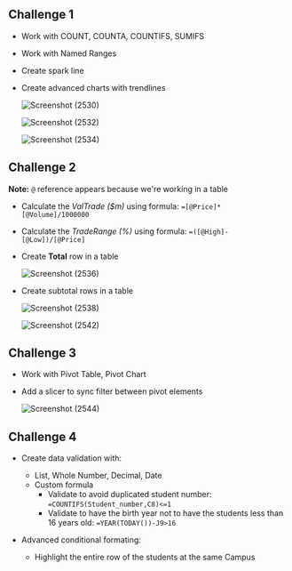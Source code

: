 ## Challenge 1
- Work with COUNT, COUNTA, COUNTIFS, SUMIFS
- Work with Named Ranges
- Create spark line
- Create advanced charts with trendlines
  
  ![Screenshot (2530)](https://github.com/mk-duong/learn-excel/assets/151535478/47d749b5-bd41-4add-b033-b6893641df54)

  ![Screenshot (2532)](https://github.com/mk-duong/learn-excel/assets/151535478/257dcf19-4dfd-46b0-b36c-3eea2078245e)

  ![Screenshot (2534)](https://github.com/mk-duong/learn-excel/assets/151535478/27ba932c-c61b-4c12-9a2a-68071249064b)

## Challenge 2
**Note:** `@` reference appears because we're working in a table
- Calculate the *ValTrade ($m)* using formula: `=[@Price]*[@Volume]/1000000`
- Calculate the *TradeRange (%)* using formula: `=([@High]-[@Low])/[@Price]`
  
- Create **Total** row in a table
  
  ![Screenshot (2536)](https://github.com/mk-duong/learn-excel/assets/151535478/2389de8b-c3a4-4865-92f0-f76227761c9c)

- Create subtotal rows in a table

  ![Screenshot (2538)](https://github.com/mk-duong/learn-excel/assets/151535478/d4931b76-5b6e-40ed-a2f2-f05366c51de5)
  
  ![Screenshot (2542)](https://github.com/mk-duong/learn-excel/assets/151535478/303a6817-ced8-4366-9024-3c676ac9a745)

## Challenge 3
- Work with Pivot Table, Pivot Chart
- Add a slicer to sync filter between pivot elements

  ![Screenshot (2544)](https://github.com/mk-duong/learn-excel/assets/151535478/9d508c4a-f4bd-46c2-8040-93e0b2058a0c)

## Challenge 4
- Create data validation with:
  + List, Whole Number, Decimal, Date
  + Custom formula
     + Validate to avoid duplicated student number: `=COUNTIFS(Student_number,C8)<=1`
     + Validate to have the birth year not to have the students less  than 16 years old: `=YEAR(TODAY())-J9>16`

- Advanced conditional formating:
  + Highlight the entire row of the students at the same Campus